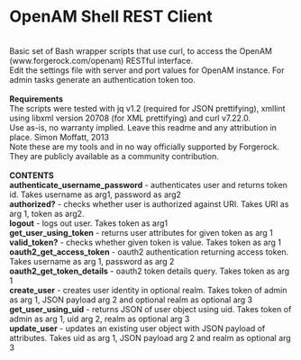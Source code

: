 OpenAM Shell REST Client
====================
<br/>
Basic set of Bash wrapper scripts that use curl, to access the OpenAM (www.forgerock.com/openam) RESTful interface.
<br/>
Edit the settings file with server and port values for OpenAM instance.  For admin tasks generate an authentication token too.
<br/>
<br/>
<b>Requirements</b>
<br/>
The scripts were tested with jq v1.2 (required for JSON prettifying), xmllint using libxml version 20708 (for XML prettifying) and curl v7.22.0. 
<br/>
Use as-is, no warranty implied. Leave this readme and any attribution in place. Simon Moffatt, 2013 
<br/>
Note these are my tools and in no way officially supported by Forgerock. They are publicly available as a community contribution.
<br/>
<br/>
<b>CONTENTS</b>
<br/>
<b>authenticate_username_password</b> - authenticates user and returns token id.  Takes username as arg1, password as arg2
<br/>
<b>authorized?</b> - checks whether user is authorized against URI.  Takes URI as arg 1, token as arg2.
<br/>
<b>logout</b> - logs out user. Takes token as arg1
<br/>
<b>get_user_using_token</b> - returns user attributes for given token as arg 1
<br/>
<b>valid_token?</b> - checks whether given token is value.  Takes token as arg 1
<br/>
<b>oauth2_get_access_token</b> - oauth2 authentication returning access token.  Takes username as arg 1, password as arg 2 
<br/>
<b>oauth2_get_token_details</b> - oauth2 token details query.  Takes token as arg 1
<br/>
<b>create_user</b> - creates user identity in optional realm.  Takes token of admin as arg 1, JSON payload arg 2 and optional realm as optional arg 3
<br/>
<b>get_user_using_uid</b> - returns JSON of user object using uid.  Takes token of admin as arg 1, uid arg 2, realm as optional arg 3
<br/>
<b>update_user</b> - updates an existing user object with JSON payload of attributes.  Takes uid as arg 1, JSON payload arg 2 and realm as optional arg 3
